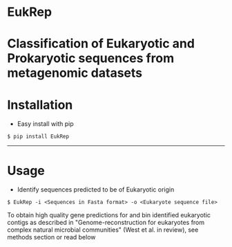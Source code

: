 # EukRep
Classification of Eukaryotic and Prokaryotic sequences from metagenomic datasets
=======================
# Installation #
* Easy install with pip
```
$ pip install EukRep
```
----
# Usage #
* Identify sequences predicted to be of Eukaryotic origin
```
$ EukRep -i <Sequences in Fasta format> -o <Eukaryote sequence file>
```

To obtain high quality gene predictions for and bin identified eukaryotic contigs as described in "Genome-reconstruction for eukaryotes from complex natural microbial communities" (West et al. in review), see methods section or read below
